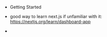 - Getting Started
- good way to learn next.js if unfamiliar with it: https://nextjs.org/learn/dashboard-app

-
